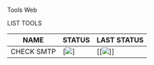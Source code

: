 Tools Web

LIST TOOLS

| NAME | STATUS | LAST STATUS |
|------|--------|-------------|
| CHECK SMTP | [![](https://img.shields.io/badge/ACTIVE-lime?style=for-the-badge)] | [[![](https://img.shields.io/badge/ACTIVE-lime?style=for-the-badge)]] |